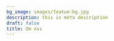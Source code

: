 ```yaml
---
bg_image: images/featue-bg.jpg
description: this is meta description
draft: false
title: Om oss
---
```

